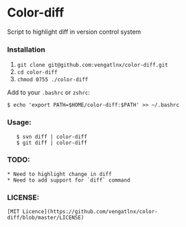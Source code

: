 # Color-diff
Script to highlight diff in version control system

### Installation
1. `git clone git@github.com:vengatlnx/color-diff.git`
2. `cd color-diff`
3. `chmod 0755 ./color-diff`

Add to your `.bashrc` or `zshrc`:

`$ echo 'export PATH=$HOME/color-diff:$PATH' >> ~/.bashrc`

### Usage:
```
   $ svn diff | color-diff
   $ git diff | color-diff
```

### TODO:
    * Need to highlight change in diff
    * Need to add support for `diff` command

### LICENSE:
    [MIT Licence](https://github.com/vengatlnx/color-diff/blob/master/LICENSE)